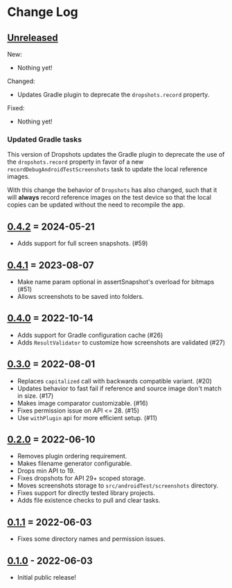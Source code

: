 # Change Log

## [Unreleased]
[Unreleased]: https://github.com/dropbox/dropshots/compare/0.4.2...HEAD

New:
- Nothing yet!

Changed:
- Updates Gradle plugin to deprecate the `dropshots.record` property.

Fixed:
- Nothing yet!

### Updated Gradle tasks

This version of Dropshots updates the Gradle plugin to deprecate the use of the
`dropshots.record` property in favor of a new `recordDebugAndroidTestScreenshots` task
to update the local reference images.

With this change the behavior of `Dropshots` has also changed, such that it will **always**
record reference images on the test device so that the local copies can be updated without
the need to recompile the app.

## [0.4.2] = 2024-05-21
[0.4.2]: https://github.com/dropbox/dropshots/releases/tags/0.4.2

* Adds support for full screen snapshots. (#59)

## [0.4.1] = 2023-08-07
[0.4.1]: https://github.com/dropbox/dropshots/releases/tags/0.4.1

* Make name param optional in assertSnapshot's overload for bitmaps (#51)
* Allows screenshots to be saved into folders.

## [0.4.0] = 2022-10-14
[0.4.0]: https://github.com/dropbox/dropshots/releases/tags/0.4.0

* Adds support for Gradle configuration cache (#26)
* Adds `ResultValidator` to customize how screenshots are validated (#27)

## [0.3.0] = 2022-08-01
[0.3.0]: https://github.com/dropbox/dropshots/releases/tags/0.3.0

* Replaces `capitalized` call with backwards compatible variant. (#20)
* Updates behavior to fast fail if reference and source image don't match in size. (#17)
* Makes image comparator customizable. (#16)
* Fixes permission issue on API <= 28. (#15)
* Use `withPlugin` api for more efficient setup. (#11)

## [0.2.0] = 2022-06-10
[0.2.0]: https://github.com/dropbox/dropshots/releases/tags/0.2.0

* Removes plugin ordering requirement.
* Makes filename generator configurable.
* Drops min API to 19.
* Fixes dropshots for API 29+ scoped storage.
* Moves screenshots storage to `src/androidTest/screenshots` directory.
* Fixes support for directly tested library projects.
* Adds file existence checks to pull and clear tasks.

## [0.1.1] = 2022-06-03
[0.1.1]: https://github.com/dropbox/dropshots/releases/tags/v0.1.1

* Fixes some directory names and permission issues.

## [0.1.0] - 2022-06-03
[0.1.0]: https://github.com/dropbox/dropshots/releases/tag/v0.1.0

* Initial public release!
